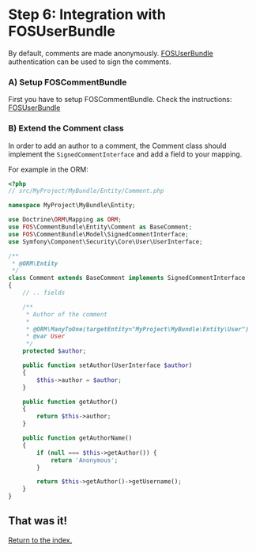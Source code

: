 Step 6: Integration with FOSUserBundle
======================================
By default, comments are made anonymously.
[FOSUserBundle](http://github.com/FriendsOfSymfony/FOSUserBundle)
authentication can be used to sign the comments.

### A) Setup FOSCommentBundle
First you have to setup FOSCommentBundle. Check the instructions:
[FOSUserBundle](http://github.com/FriendsOfSymfony/FOSUserBundle)

### B) Extend the Comment class
In order to add an author to a comment, the Comment class should implement the
`SignedCommentInterface` and add a field to your mapping.

For example in the ORM:

``` php
<?php
// src/MyProject/MyBundle/Entity/Comment.php

namespace MyProject\MyBundle\Entity;

use Doctrine\ORM\Mapping as ORM;
use FOS\CommentBundle\Entity\Comment as BaseComment;
use FOS\CommentBundle\Model\SignedCommentInterface;
use Symfony\Component\Security\Core\User\UserInterface;

/**
 * @ORM\Entity
 */
class Comment extends BaseComment implements SignedCommentInterface
{
    // .. fields

    /**
     * Author of the comment
     *
     * @ORM\ManyToOne(targetEntity="MyProject\MyBundle\Entity\User")
     * @var User
     */
    protected $author;

    public function setAuthor(UserInterface $author)
    {
        $this->author = $author;
    }

    public function getAuthor()
    {
        return $this->author;
    }

    public function getAuthorName()
    {
        if (null === $this->getAuthor()) {
            return 'Anonymous';
        }

        return $this->getAuthor()->getUsername();
    }
}
```

## That was it!
[Return to the index.](index.md)
